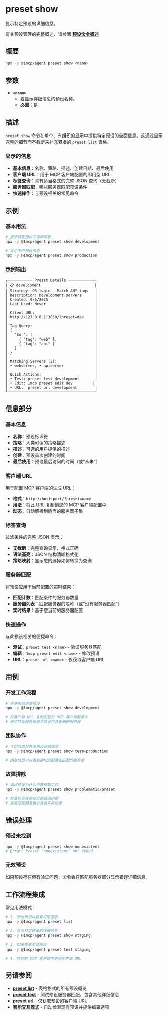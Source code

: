# preset show

显示特定预设的详细信息。

有关预设管理的完整概述，请参阅 **[预设命令概述](./index)**。

## 概要

```bash
npx -y @1mcp/agent preset show <name>
```

## 参数

- **`<name>`**
  - 要显示详细信息的预设名称。
  - **必需**：是

## 描述

`preset show` 命令在单个、有组织的显示中提供特定预设的全面信息。这通过显示完整的细节而不截断来补充紧凑的 `preset list` 表格。

### 显示的信息

- **基本信息**：名称、策略、描述、创建日期、最后使用
- **客户端 URL**：用于 MCP 客户端配置的即用型 URL
- **标签查询**：具有适当格式的完整 JSON 查询（无截断）
- **服务器匹配**：哪些服务器匹配预设条件
- **快速操作**：与预设相关的常见命令

## 示例

### 基本用法

```bash
# 显示特定预设的详细信息
npx -y @1mcp/agent preset show development

# 显示生产预设信息
npx -y @1mcp/agent preset show production
```

### 示例输出

```
┌─────────── Preset Details ────────────┐
│ 📋 development                        │
│ Strategy: OR logic - Match ANY tags   │
│ Description: Development servers      │
│ Created: 9/6/2025                     │
│ Last Used: Never                      │
│                                       │
│ Client URL:                           │
│ http://127.0.0.1:3050/?preset=dev     │
│                                       │
│ Tag Query:                            │
│ {                                     │
│   "$or": [                            │
│     { "tag": "web" },                 │
│     { "tag": "api" }                  │
│   ]                                   │
│ }                                     │
│                                       │
│ Matching Servers (2):                 │
│ • webserver, • apiserver              │
│                                       │
│ Quick Actions:                        │
│ • Test: preset test development       │
│ • Edit: 1mcp preset edit dev         │
│ • URL:  preset url development        │
└───────────────────────────────────────┘
```

## 信息部分

### 基本信息

- **名称**：预设标识符
- **策略**：人类可读的策略描述
- **描述**：可选的用户提供的描述
- **创建**：预设首次创建的时间
- **最后使用**：预设最后访问的时间（或"从未"）

### 客户端 URL

用于配置 MCP 客户端的生成 URL：

- **格式**：`http://host:port/?preset=name`
- **用法**：将此 URL 复制到您的 MCP 客户端配置中
- **动态**：自动解析到适当的服务器子集

### 标签查询

过滤条件的完整 JSON 表示：

- **无截断**：完整查询显示，格式正确
- **语法高亮**：JSON 结构清晰格式化
- **策略映射**：显示您的选择如何转换为查询

### 服务器匹配

将预设应用于当前配置的实时结果：

- **匹配计数**：匹配条件的服务器数量
- **服务器列表**：匹配服务器的名称（或"没有服务器匹配"）
- **实时结果**：基于您当前的服务器配置

### 快速操作

与此预设相关的便捷命令：

- **测试**：`preset test <name>` - 验证服务器匹配
- **编辑**：`1mcp preset edit <name>` - 修改预设
- **URL**：`preset url <name>` - 仅获取客户端 URL

## 用例

### 开发工作流程

```bash
# 在使用前审查预设
npx -y @1mcp/agent preset show development

# 将客户端 URL 复制到您的 MCP 客户端配置中
# 使用匹配服务器信息验证包含正确的服务器
```

### 团队协作

```bash
# 与团队成员共享预设详细信息
npx -y @1mcp/agent preset show team-production

# 团队成员可以看到确切的配置和匹配的服务器
```

### 故障排除

```bash
# 调试预设为什么不按预期工作
npx -y @1mcp/agent preset show problematic-preset

# 检查标签查询部分的语法问题
# 查看匹配服务器以查看实际结果
```

## 错误处理

### 预设未找到

```bash
npx -y @1mcp/agent preset show nonexistent
# Error: Preset 'nonexistent' not found
```

### 无效预设

如果预设存在但有验证问题，命令会在匹配服务器部分显示错误详细信息。

## 工作流程集成

常见用法模式：

```bash
# 1. 列出预设以查看可用选项
npx -y @1mcp/agent preset list

# 2. 显示特定预设的详细信息
npx -y @1mcp/agent preset show staging

# 3. 如果需要测试预设
npx -y @1mcp/agent preset test staging

# 4. 在您的 MCP 客户端中使用客户端 URL
```

## 另请参阅

- **[preset list](./list)** - 表格格式的所有预设概览
- **[preset test](./test)** - 测试预设服务器匹配，包含其他详细信息
- **[preset url](./url)** - 仅获取预设的客户端 URL
- **[智能交互模式](./)** - 自动检测现有预设并提供编辑选项
